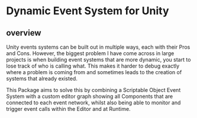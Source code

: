 # Dynamic Event System for Unity
## overview

Unity events systems can be built out in multiple ways, each with their Pros and Cons. However, the biggest problem I have come across in large projects is when building event systems that are more dynamic, you start to lose track of who is calling what. This makes it harder to debug exactly where a problem is coming from and sometimes leads to the creation of systems that already existed.

This Package aims to solve this by combining a Scriptable Object Event System with a custom editor graph showing all Components that are connected to each event network, whilst also being able to monitor and trigger event calls within the Editor and at Runtime.
